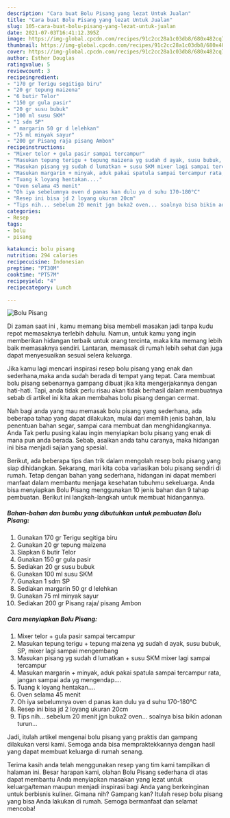 ```yaml
---
description: "Cara buat Bolu Pisang yang lezat Untuk Jualan"
title: "Cara buat Bolu Pisang yang lezat Untuk Jualan"
slug: 105-cara-buat-bolu-pisang-yang-lezat-untuk-jualan
date: 2021-07-03T16:41:12.395Z
image: https://img-global.cpcdn.com/recipes/91c2cc28a1c03db8/680x482cq70/bolu-pisang-foto-resep-utama.jpg
thumbnail: https://img-global.cpcdn.com/recipes/91c2cc28a1c03db8/680x482cq70/bolu-pisang-foto-resep-utama.jpg
cover: https://img-global.cpcdn.com/recipes/91c2cc28a1c03db8/680x482cq70/bolu-pisang-foto-resep-utama.jpg
author: Esther Douglas
ratingvalue: 5
reviewcount: 3
recipeingredient:
- "170 gr Terigu segitiga biru"
- "20 gr tepung maizena"
- "6 butir Telor"
- "150 gr gula pasir"
- "20 gr susu bubuk"
- "100 ml susu SKM"
- "1 sdm SP"
- " margarin 50 gr d lelehkan"
- "75 ml minyak sayur"
- "200 gr Pisang raja pisang Ambon"
recipeinstructions:
- "Mixer telor + gula pasir sampai tercampur"
- "Masukan tepung terigu + tepung maizena yg sudah d ayak, susu bubuk, SP, mixer lagi sampai mengembang"
- "Masukan pisang yg sudah d lumatkan + susu SKM mixer lagi sampai tercampur"
- "Masukan margarin + minyak, aduk pakai spatula sampai tercampur rata, jangan sampai ada yg mengendap...."
- "Tuang k loyang hentakan...."
- "Oven selama 45 menit"
- "Oh iya sebelumnya oven d panas kan dulu ya d suhu 170-180°C"
- "Resep ini bisa jd 2 loyang ukuran 20cm"
- "Tips nih... sebelum 20 menit jgn buka2 oven... soalnya bisa bikin adonan turun..."
categories:
- Resep
tags:
- bolu
- pisang

katakunci: bolu pisang 
nutrition: 294 calories
recipecuisine: Indonesian
preptime: "PT30M"
cooktime: "PT57M"
recipeyield: "4"
recipecategory: Lunch

---
```



![Bolu Pisang](https://img-global.cpcdn.com/recipes/91c2cc28a1c03db8/680x482cq70/bolu-pisang-foto-resep-utama.jpg)

Di zaman  saat ini , kamu memang bisa membeli masakan jadi tanpa kudu repot memasaknya terlebih dahulu. Namun, untuk kamu yang ingin memberikan hidangan terbaik untuk orang tercinta, maka kita memang lebih baik memasaknya sendiri. Lantaran, memasak di rumah lebih sehat dan juga dapat menyesuaikan sesuai selera keluarga.

Jika kamu lagi mencari inspirasi resep bolu pisang yang enak dan sederhana,maka anda sudah berada di tempat yang tepat. Cara membuat bolu pisang  sebenarnya gampang dibuat jika kita mengerjakannya dengan hati-hati. Tapi, anda tidak perlu risau akan tidak berhasil dalam membuatnya 
sebab di artikel ini kita akan membahas bolu pisang dengan cermat.  



Nah bagi anda yang mau memasak bolu pisang yang sederhana, ada beberapa tahap yang dapat dilakukan, mulai dari memilih jenis bahan, lalu penentuan bahan segar, sampai cara membuat dan menghidangkannya. Anda Tak perlu pusing kalau ingin menyiapkan bolu pisang yang enak di mana pun anda berada. Sebab, asalkan anda  tahu caranya, maka hidangan ini bisa menjadi sajian yang spesial.

Berikut, ada beberapa tips dan trik dalam mengolah resep bolu pisang yang siap dihidangkan. Sekarang, mari kita coba variasikan bolu pisang sendiri di rumah. Tetap dengan bahan yang sederhana, hidangan ini dapat memberi manfaat dalam membantu menjaga kesehatan tubuhmu sekeluarga. Anda bisa menyiapkan Bolu Pisang menggunakan 10 jenis bahan dan 9 tahap pembuatan. Berikut ini langkah-langkah untuk membuat hidangannya.

<!--inarticleads1-->

##### Bahan-bahan dan bumbu yang dibutuhkan untuk pembuatan Bolu Pisang:

1. Gunakan 170 gr Terigu segitiga biru
1. Gunakan 20 gr tepung maizena
1. Siapkan 6 butir Telor
1. Gunakan 150 gr gula pasir
1. Sediakan 20 gr susu bubuk
1. Gunakan 100 ml susu SKM
1. Gunakan 1 sdm SP
1. Sediakan  margarin 50 gr d lelehkan
1. Gunakan 75 ml minyak sayur
1. Sediakan 200 gr Pisang raja/ pisang Ambon




<!--inarticleads2-->

##### Cara menyiapkan Bolu Pisang:

1. Mixer telor + gula pasir sampai tercampur
1. Masukan tepung terigu + tepung maizena yg sudah d ayak, susu bubuk, SP, mixer lagi sampai mengembang
1. Masukan pisang yg sudah d lumatkan + susu SKM mixer lagi sampai tercampur
1. Masukan margarin + minyak, aduk pakai spatula sampai tercampur rata, jangan sampai ada yg mengendap....
1. Tuang k loyang hentakan....
1. Oven selama 45 menit
1. Oh iya sebelumnya oven d panas kan dulu ya d suhu 170-180°C
1. Resep ini bisa jd 2 loyang ukuran 20cm
1. Tips nih... sebelum 20 menit jgn buka2 oven... soalnya bisa bikin adonan turun...




Jadi, itulah artikel mengenai  bolu pisang  yang praktis dan gampang dilakukan versi kami. Semoga anda bisa mempraktekkannya dengan hasil yang dapat membuat keluarga di rumah senang. 

Terima kasih anda telah menggunakan resep yang tim kami tampilkan di halaman ini. Besar harapan kami, olahan  Bolu Pisang sederhana di atas dapat membantu Anda menyiapkan masakan yang lezat untuk keluarga/teman maupun menjadi inspirasi bagi Anda yang berkeinginan untuk berbisnis kuliner. Gimana nih? Gampang kan? Itulah resep bolu pisang yang bisa Anda lakukan di rumah. Semoga bermanfaat dan selamat mencoba!

